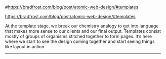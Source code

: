 
#https://bradfrost.com/blog/post/atomic-web-design/#templates

https://bradfrost.com/blog/post/atomic-web-design/#templates

<p>
At the template stage, we break our chemistry analogy to get into language that makes more sense to our clients and our final output. Templates consist mostly of groups of organisms stitched together to form pages. It’s here where we start to see the design coming together and start seeing things like layout in action.
</p>
<hr/>
